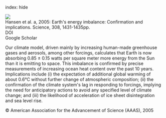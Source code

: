index: hide

<div class="Citation">
    <div class="Citation-thumb CitationThumb-linked"  data-href="https://doi.org/10.1126/science.1110252">
      <img src="https://static.claimspace.cloud/climate-study-static/refs/thumbs/10/Hansen_et_al_2005a-thumb.png" />
    </div>

  <div class="Citation-body">
    <div class="Citation-text">Hansen et al. a, 2005: Earth's energy imbalance: Confirmation and implications. <span class="Article-journal">Science, </span><span class="Article-volume">308, </span>1431-1435pp.</div>
    <div class="Citation-links">
      <div class="CitationLink" data-href="https://doi.org/10.1126/science.1110252">
        <div class="CitationLink-icon CitationLink-Doi"></div>
        <div class="CitationLink-text">DOI</div>
      </div>
      <div class="CitationLink" data-href="https://scholar.google.com/scholar?q=10.1126/science.1110252">
        <div class="CitationLink-icon CitationLink-Scholar"></div>
        <div class="CitationLink-text">Google Scholar</div>
      </div>
    </div>
  </div>
</div>

Our climate model, driven mainly by increasing human-made greenhouse gases and aerosols, among other forcings, calculates that Earth is now absorbing 0.85 ± 0.15 watts per square meter more energy from the Sun than it is emitting to space. This imbalance is confirmed by precise measurements of increasing ocean heat content over the past 10 years. Implications include (i) the expectation of additional global warming of about 0.6°C without further change of atmospheric composition; (ii) the confirmation of the climate system's lag in responding to forcings, implying the need for anticipatory actions to avoid any specified level of climate change; and (iii) the likelihood of acceleration of ice sheet disintegration and sea level rise.

<div class="Citation-copy">
&copy; American Association for the Advancement of Science (AAAS), 2005
</div>